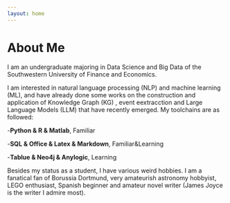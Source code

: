 ```yaml
---
layout: home
---
```

# About Me

I am an undergraduate majoring in Data Science and Big Data of the Southwestern University of Finance and Economics.

I am interested in natural language processing (NLP) and machine learning (ML), and have already done some works on the construction and application of Knowledge Graph (KG) , event eextracction and Large Language Models (LLM) that have recently emerged. My toolchains are as followed: 

-**Python & R & Matlab**, Familiar

-**SQL & Office & Latex & Markdown**, Familiar&Learning

-**Tablue & Neo4j & Anylogic**, Learning

Besides my status as a student, I have various weird hobbies. I am a fanatical fan of Borussia Dortmund, very amateurish astronomy hobbyist, LEGO enthusiast, Spanish beginner and amateur novel writer (James Joyce is the writer I admire most). 


 



